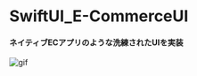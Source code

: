 # SwiftUI_E-CommerceUI
#### ネイティブECアプリのような洗練されたUIを実装

![gif]([https://media.giphy.com/media/v1.Y2lkPTc5MGI3NjExODdhZGMxMGY5OWEyYWQyNjBmODE5N2Q1Yjk1ZjE0ZmE0YWQ2MGI4ZiZlcD12MV9pbnRlcm5hbF9naWZzX2dpZklkJmN0PWc/8b2sULV9Z24O3gQABt/giphy.gif](https://media.giphy.com/media/v1.Y2lkPTc5MGI3NjExaG10bmhvMzE5d2k2c2NvYjRmOWdwMjFmdXNwODNxZnJxczAwbms2bSZlcD12MV9pbnRlcm5hbF9naWZfYnlfaWQmY3Q9Zw/IBBl0lJr6YspcbbCrF/giphy.gif)https://media.giphy.com/media/v1.Y2lkPTc5MGI3NjExaG10bmhvMzE5d2k2c2NvYjRmOWdwMjFmdXNwODNxZnJxczAwbms2bSZlcD12MV9pbnRlcm5hbF9naWZfYnlfaWQmY3Q9Zw/IBBl0lJr6YspcbbCrF/giphy.gif)
